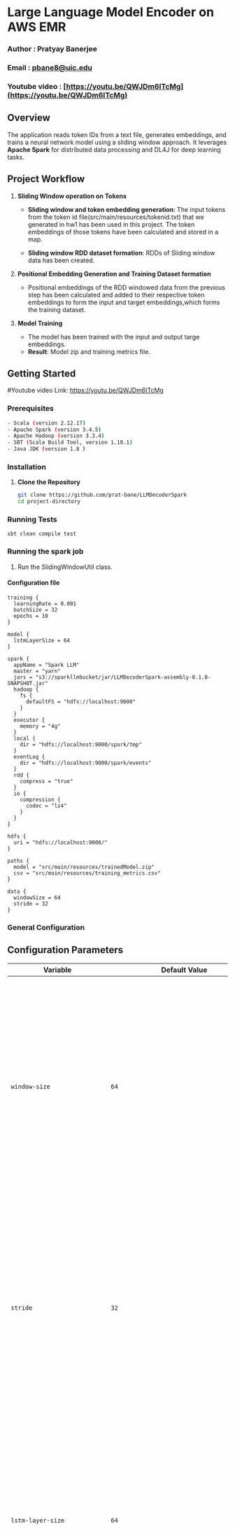 # Large Language Model Encoder on AWS EMR

### Author : Pratyay Banerjee
### Email : pbane8@uic.edu

### Youtube video : [https://youtu.be/QWJDm6ITcMg](https://youtu.be/QWJDm6ITcMg)

## Overview

The application reads token IDs from a text file, generates embeddings, and trains a neural network model using a sliding window approach. It leverages **Apache Spark** for distributed data processing and DL4J for deep learning tasks.

## Project Workflow

1. **Sliding Window operation on Tokens**
   - **Sliding window and token embedding generation**:
     The input tokens from the token id file(src/main/resources/tokenid.txt) that we generated in hw1 has been used in this project. The token embeddings of those tokens have been calculated and stored in a
     map.
    
   - **Sliding window RDD dataset formation**: RDDs of Sliding window data has been created.
     
2. **Positional Embedding Generation and Training Dataset formation**
   - Positional embeddings of the RDD windowed data from the previous step has been calculated and added to their respective token embeddings to form the input and target embeddings,which forms the training dataset.
  

3. **Model Training**
   - The model has been trained with the input and output targe embeddings.
   - **Result**: Model zip and training metrics file.

## Getting Started

#Youtube video Link: https://youtu.be/QWJDm6ITcMg

### Prerequisites

```bash
- Scala (version 2.12.17)
- Apache Spark (version 3.4.5)
- Apache Hadoop (version 3.3.4)
- SBT (Scala Build Tool, version 1.10.1)
- Java JDK (version 1.8 )
```
### Installation

1. **Clone the Repository**
   ```bash
   git clone https://github.com/prat-bane/LLMDecoderSpark
   cd project-directory
   ```
### Running Tests
```
sbt clean compile test
```

### Running the spark job

1) Run the SlidingWindowUtil class.
   

#### Configuration file
```
training {
  learningRate = 0.001
  batchSize = 32
  epochs = 10
}

model {
  lstmLayerSize = 64
}

spark {
  appName = "Spark LLM"
  master = "yarn"
  jars = "s3://sparkllmbucket/jar/LLMDecoderSpark-assembly-0.1.0-SNAPSHOT.jar"
  hadoop {
    fs {
      defaultFS = "hdfs://localhost:9000"
    }
  }
  executor {
    memory = "4g"
  }
  local {
    dir = "hdfs://localhost:9000/spark/tmp"
  }
  eventLog {
    dir = "hdfs://localhost:9000/spark/events"
  }
  rdd {
    compress = "true"
  }
  io {
    compression {
      codec = "lz4"
    }
  }
}

hdfs {
  uri = "hdfs://localhost:9000/"
}

paths {
  model = "src/main/resources/trainedModel.zip"
  csv = "src/main/resources/training_metrics.csv"
}

data {
  windowSize = 64
  stride = 32
}

```

### General Configuration

## Configuration Parameters

| **Variable**                   | **Default Value**                                | **Description**                                                                                                                                                                                                                                                                                                                                                                                                                                                                                                                                                       |
|--------------------------------|--------------------------------------------------|-----------------------------------------------------------------------------------------------------------------------------------------------------------------------------------------------------------------------------------------------------------------------------------------------------------------------------------------------------------------------------------------------------------------------------------------------------------------------------------------------------------------------------------------------------------------------|
| `window-size`                  | `64`                                             | **Purpose:** Defines the size of the sliding window used during data preparation. <br> **Impact:** Determines how many tokens are considered together, affecting the model's ability to learn from sequential data. A larger window size captures more context, allowing the model to learn longer-term dependencies, but it increases computational load and memory usage.                                                                                                                |
| `stride`                       | `32`                                             | **Purpose:** Specifies the step size by which the sliding window moves across the dataset. <br> **Impact:** Controls the overlap between consecutive windows. Smaller strides result in more overlapping windows, increasing the number of training samples and potentially improving the model's learning but also increasing processing time and resource consumption.                                                                                |
| `lstm-layer-size`              | `64`                                             | **Purpose:** Determines the number of units (neurons) in the LSTM layer of the neural network. <br> **Impact:** Affects the model's capacity to learn complex patterns and dependencies in the data. Larger sizes enhance the model's expressive power but increase the risk of overfitting and require more computational resources for training and inference.                                                                                                                             |
| `learning-rate`                | `0.001`                                          | **Purpose:** Controls the step size for updating model parameters during training. <br> **Impact:** Balances convergence speed and training stability. A learning rate that's too high can cause the model to overshoot minima, leading to divergence, while too low a rate can result in slow convergence and getting stuck in suboptimal solutions. Finding an optimal learning rate is essential for effective training.                                                        |
| `epochs`                       | `10`                                             | **Purpose:** Specifies the number of complete passes through the entire training dataset. <br> **Impact:** More epochs allow the model to learn more from the data, potentially improving accuracy. However, excessive epochs can lead to overfitting, where the model learns the training data too well and performs poorly on unseen data. It's important to monitor performance on a validation set to determine the appropriate number of epochs.                                         |
| `batch-size`                   | `32`                                             | **Purpose:** Determines the number of samples processed before updating the model's internal parameters. <br> **Impact:** Affects training stability and computational efficiency. Larger batch sizes can make better use of parallel hardware and lead to faster training times but require more memory. Smaller batch sizes provide more frequent updates but can result in noisier gradient estimates.                                               |
| `embedding-size`               | *(Defined elsewhere)*                            | **Purpose:** Sets the dimensionality of the vector embeddings generated for each token. <br> **Impact:** Higher embedding sizes capture more nuanced semantic relationships but demand more memory and computational power. Balances representation richness with resource utilization. Although not specified in `application.conf`, this parameter is crucial for defining the embedding layer's output size.                                         |
| `spark.appName`                | `"Spark LLM"`                                    | **Purpose:** Specifies the name of the Spark application. <br> **Impact:** Used for identification in the Spark UI and logs, helping in monitoring and debugging. A meaningful application name makes it easier to track and manage multiple jobs in a cluster environment.                                                                                                                                                                  |
| `spark.master`                 | `"yarn"`                                         | **Purpose:** Defines the master URL for the Spark cluster. <br> **Impact:** Determines where the Spark application will run. Setting it to `"yarn"` allows the application to run on a Hadoop YARN cluster. Changing this to `"local[*]"` runs the application locally, which is useful for development and testing but not suitable for large-scale data processing.                                                                               |
| `spark.executor.memory`        | `"4g"`                                           | **Purpose:** Allocates memory per executor process in Spark. <br> **Impact:** Affects the application's ability to handle larger datasets and perform computations efficiently. Insufficient memory may lead to out-of-memory errors, while excessive allocation can waste resources. Balancing executor memory is essential for optimal performance.                                                                                                   |
| `spark.rdd.compress`           | `"true"`                                         | **Purpose:** Enables compression of serialized RDD partitions. <br> **Impact:** Reduces the amount of memory and disk space used by RDDs, potentially improving performance when network and disk I/O are bottlenecks. However, compression adds CPU overhead, so the benefits depend on the specific workload and cluster configuration.                                                                                                        |
| `spark.io.compression.codec`   | `"lz4"`                                          | **Purpose:** Specifies the codec used for compressing internal data in Spark. <br> **Impact:** Affects the speed and efficiency of data compression and decompression. The `"lz4"` codec offers a good balance between compression speed and ratio, benefiting applications where I/O performance is critical. Selecting the appropriate codec can optimize resource utilization.                                                                |
| `hdfs.uri`                     | `"hdfs://localhost:9000/"`                       | **Purpose:** Defines the base URI for the Hadoop Distributed File System (HDFS). <br> **Impact:** Determines where the application reads input data from and writes output data to. Correct configuration is essential for successful data access and storage operations in a distributed environment.                                                                                                                                    |
| `paths.model`                  | `"src/main/resources/trainedModel.zip"`          | **Purpose:** Specifies the local path where the trained model will be saved. <br> **Impact:** Allows the user to locate and load the trained model for inference or further analysis. Ensure that the path is writable and that sufficient storage space is available.                                                                                                                                 |
| `paths.csv`                    | `"src/main/resources/training_metrics.csv"`      | **Purpose:** Specifies the local path where the training metrics CSV file will be saved. <br> **Impact:** Enables tracking and analysis of training performance over epochs. Access to this file is important for diagnosing training issues and improving model performance.                                                                                                                         |
